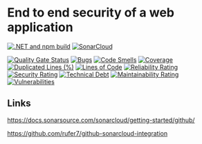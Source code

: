 # End to end security of a web application

[![.NET and npm build](https://github.com/damienbod/EndToEndSecurity/actions/workflows/dotnet.yml/badge.svg)](https://github.com/damienbod/EndToEndSecurity/actions/workflows/dotnet.yml)
[![SonarCloud](https://github.com/damienbod/EndToEndSecurity/actions/workflows/sonarbuild.yml/badge.svg)](https://github.com/damienbod/EndToEndSecurity/actions/workflows/sonarbuild.yml)

[![Quality Gate Status](https://sonarcloud.io/api/project_badges/measure?project=damienbod_EndToEndSecurity&metric=alert_status)](https://sonarcloud.io/summary/overall?id=damienbod_EndToEndSecurity)
[![Bugs](https://sonarcloud.io/api/project_badges/measure?project=damienbod_EndToEndSecurity&metric=bugs)](https://sonarcloud.io/summary/overall?id=damienbod_EndToEndSecurity)
[![Code Smells](https://sonarcloud.io/api/project_badges/measure?project=damienbod_EndToEndSecurity&metric=code_smells)](https://sonarcloud.io/summary/overall?id=damienbod_EndToEndSecurity)
[![Coverage](https://sonarcloud.io/api/project_badges/measure?project=damienbod_EndToEndSecurity&metric=coverage)](https://sonarcloud.io/summary/overall?id=damienbod_EndToEndSecurity)
[![Duplicated Lines (%)](https://sonarcloud.io/api/project_badges/measure?project=damienbod_EndToEndSecurity&metric=duplicated_lines_density)](https://sonarcloud.io/summary/overall?id=damienbod_EndToEndSecurity)
[![Lines of Code](https://sonarcloud.io/api/project_badges/measure?project=damienbod_EndToEndSecurity&metric=ncloc)](https://sonarcloud.io/summary/overall?id=damienbod_EndToEndSecurity)
[![Reliability Rating](https://sonarcloud.io/api/project_badges/measure?project=damienbod_EndToEndSecurity&metric=reliability_rating)](https://sonarcloud.io/summary/overall?id=damienbod_EndToEndSecurity)
[![Security Rating](https://sonarcloud.io/api/project_badges/measure?project=damienbod_EndToEndSecurity&metric=security_rating)](https://sonarcloud.io/summary/overall?id=damienbod_EndToEndSecurity)
[![Technical Debt](https://sonarcloud.io/api/project_badges/measure?project=damienbod_EndToEndSecurity&metric=sqale_index)](https://sonarcloud.io/summary/overall?id=damienbod_EndToEndSecurity)
[![Maintainability Rating](https://sonarcloud.io/api/project_badges/measure?project=damienbod_EndToEndSecurity&metric=sqale_rating)](https://sonarcloud.io/summary/overall?id=damienbod_EndToEndSecurity)
[![Vulnerabilities](https://sonarcloud.io/api/project_badges/measure?project=damienbod_EndToEndSecurity&metric=vulnerabilities)](https://sonarcloud.io/summary/overall?id=damienbod_EndToEndSecurity)

## Links

https://docs.sonarsource.com/sonarcloud/getting-started/github/
  
https://github.com/rufer7/github-sonarcloud-integration
